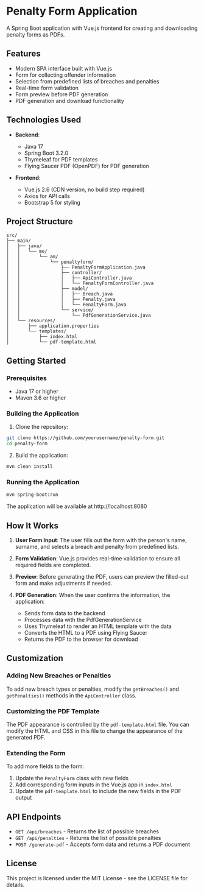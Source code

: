 # Penalty Form Application

A Spring Boot application with Vue.js frontend for creating and downloading penalty forms as PDFs.

## Features

- Modern SPA interface built with Vue.js
- Form for collecting offender information
- Selection from predefined lists of breaches and penalties
- Real-time form validation
- Form preview before PDF generation
- PDF generation and download functionality

## Technologies Used

- **Backend**:
    - Java 17
    - Spring Boot 3.2.0
    - Thymeleaf for PDF templates
    - Flying Saucer PDF (OpenPDF) for PDF generation

- **Frontend**:
    - Vue.js 2.6 (CDN version, no build step required)
    - Axios for API calls
    - Bootstrap 5 for styling

## Project Structure

```
src/
├── main/
│   ├── java/
│   │   └── me/
│   │       └── am/
│   │           └── penaltyform/
│   │               ├── PenaltyFormApplication.java
│   │               ├── controller/
│   │               │   ├── ApiController.java
│   │               │   └── PenaltyFormController.java
│   │               ├── model/
│   │               │   ├── Breach.java
│   │               │   ├── Penalty.java
│   │               │   └── PenaltyForm.java
│   │               └── service/
│   │                   └── PdfGenerationService.java
│   └── resources/
│       ├── application.properties
│       └── templates/
│           ├── index.html
│           └── pdf-template.html
```

## Getting Started

### Prerequisites

- Java 17 or higher
- Maven 3.6 or higher

### Building the Application

1. Clone the repository:

```bash
git clone https://github.com/yourusername/penalty-form.git
cd penalty-form
```

2. Build the application:

```bash
mvn clean install
```

### Running the Application

```bash
mvn spring-boot:run
```

The application will be available at http://localhost:8080

## How It Works

1. **User Form Input**: The user fills out the form with the person's name, surname, and selects a breach and penalty from predefined lists.

2. **Form Validation**: Vue.js provides real-time validation to ensure all required fields are completed.

3. **Preview**: Before generating the PDF, users can preview the filled-out form and make adjustments if needed.

4. **PDF Generation**: When the user confirms the information, the application:
    - Sends form data to the backend
    - Processes data with the PdfGenerationService
    - Uses Thymeleaf to render an HTML template with the data
    - Converts the HTML to a PDF using Flying Saucer
    - Returns the PDF to the browser for download

## Customization

### Adding New Breaches or Penalties

To add new breach types or penalties, modify the `getBreaches()` and `getPenalties()` methods in the `ApiController` class.

### Customizing the PDF Template

The PDF appearance is controlled by the `pdf-template.html` file. You can modify the HTML and CSS in this file to change the appearance of the generated PDF.

### Extending the Form

To add more fields to the form:

1. Update the `PenaltyForm` class with new fields
2. Add corresponding form inputs in the Vue.js app in `index.html`
3. Update the `pdf-template.html` to include the new fields in the PDF output

## API Endpoints

- `GET /api/breaches` - Returns the list of possible breaches
- `GET /api/penalties` - Returns the list of possible penalties
- `POST /generate-pdf` - Accepts form data and returns a PDF document

## License

This project is licensed under the MIT License - see the LICENSE file for details.